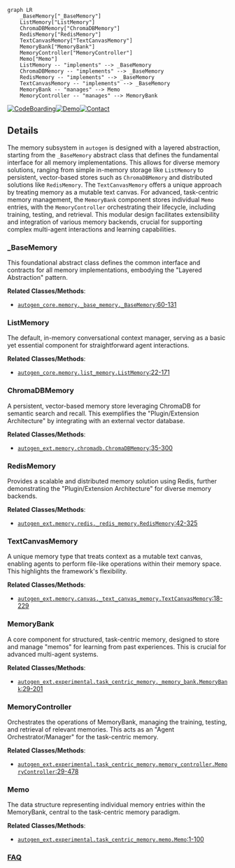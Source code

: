 ```mermaid
graph LR
    _BaseMemory["_BaseMemory"]
    ListMemory["ListMemory"]
    ChromaDBMemory["ChromaDBMemory"]
    RedisMemory["RedisMemory"]
    TextCanvasMemory["TextCanvasMemory"]
    MemoryBank["MemoryBank"]
    MemoryController["MemoryController"]
    Memo["Memo"]
    ListMemory -- "implements" --> _BaseMemory
    ChromaDBMemory -- "implements" --> _BaseMemory
    RedisMemory -- "implements" --> _BaseMemory
    TextCanvasMemory -- "implements" --> _BaseMemory
    MemoryBank -- "manages" --> Memo
    MemoryController -- "manages" --> MemoryBank
```

[![CodeBoarding](https://img.shields.io/badge/Generated%20by-CodeBoarding-9cf?style=flat-square)](https://github.com/CodeBoarding/CodeBoarding)[![Demo](https://img.shields.io/badge/Try%20our-Demo-blue?style=flat-square)](https://www.codeboarding.org/demo)[![Contact](https://img.shields.io/badge/Contact%20us%20-%20contact@codeboarding.org-lightgrey?style=flat-square)](mailto:contact@codeboarding.org)

## Details

The memory subsystem in `autogen` is designed with a layered abstraction, starting from the `_BaseMemory` abstract class that defines the fundamental interface for all memory implementations. This allows for diverse memory solutions, ranging from simple in-memory storage like `ListMemory` to persistent, vector-based stores such as `ChromaDBMemory` and distributed solutions like `RedisMemory`. The `TextCanvasMemory` offers a unique approach by treating memory as a mutable text canvas. For advanced, task-centric memory management, the `MemoryBank` component stores individual `Memo` entries, with the `MemoryController` orchestrating their lifecycle, including training, testing, and retrieval. This modular design facilitates extensibility and integration of various memory backends, crucial for supporting complex multi-agent interactions and learning capabilities.

### _BaseMemory
This foundational abstract class defines the common interface and contracts for all memory implementations, embodying the "Layered Abstraction" pattern.


**Related Classes/Methods**:

- <a href="https://github.com/microsoft/autogen/blob/main/python/packages/autogen-core/src/autogen_core/memory/_base_memory.py#L60-L131" target="_blank" rel="noopener noreferrer">`autogen_core.memory._base_memory._BaseMemory`:60-131</a>


### ListMemory
The default, in-memory conversational context manager, serving as a basic yet essential component for straightforward agent interactions.


**Related Classes/Methods**:

- <a href="https://github.com/microsoft/autogen/blob/main/python/packages/autogen-core/src/autogen_core/memory/_list_memory.py#L22-L171" target="_blank" rel="noopener noreferrer">`autogen_core.memory.list_memory.ListMemory`:22-171</a>


### ChromaDBMemory
A persistent, vector-based memory store leveraging ChromaDB for semantic search and recall. This exemplifies the "Plugin/Extension Architecture" by integrating with an external vector database.


**Related Classes/Methods**:

- <a href="https://github.com/microsoft/autogen/blob/main/python/packages/autogen-ext/src/autogen_ext/memory/chromadb/_chromadb.py#L35-L300" target="_blank" rel="noopener noreferrer">`autogen_ext.memory.chromadb.ChromaDBMemory`:35-300</a>


### RedisMemory
Provides a scalable and distributed memory solution using Redis, further demonstrating the "Plugin/Extension Architecture" for diverse memory backends.


**Related Classes/Methods**:

- <a href="https://github.com/microsoft/autogen/blob/main/python/packages/autogen-ext/src/autogen_ext/memory/redis/_redis_memory.py#L42-L325" target="_blank" rel="noopener noreferrer">`autogen_ext.memory.redis._redis_memory.RedisMemory`:42-325</a>


### TextCanvasMemory
A unique memory type that treats context as a mutable text canvas, enabling agents to perform file-like operations within their memory space. This highlights the framework's flexibility.


**Related Classes/Methods**:

- <a href="https://github.com/microsoft/autogen/blob/main/python/packages/autogen-ext/src/autogen_ext/memory/canvas/_text_canvas_memory.py#L18-L229" target="_blank" rel="noopener noreferrer">`autogen_ext.memory.canvas._text_canvas_memory.TextCanvasMemory`:18-229</a>


### MemoryBank
A core component for structured, task-centric memory, designed to store and manage "memos" for learning from past experiences. This is crucial for advanced multi-agent systems.


**Related Classes/Methods**:

- <a href="https://github.com/microsoft/autogen/blob/main/python/packages/autogen-ext/src/autogen_ext/experimental/task_centric_memory/_memory_bank.py#L29-L201" target="_blank" rel="noopener noreferrer">`autogen_ext.experimental.task_centric_memory._memory_bank.MemoryBank`:29-201</a>


### MemoryController
Orchestrates the operations of MemoryBank, managing the training, testing, and retrieval of relevant memories. This acts as an "Agent Orchestrator/Manager" for the task-centric memory.


**Related Classes/Methods**:

- <a href="https://github.com/microsoft/autogen/blob/main/python/packages/autogen-ext/src/autogen_ext/experimental/task_centric_memory/memory_controller.py#L29-L478" target="_blank" rel="noopener noreferrer">`autogen_ext.experimental.task_centric_memory.memory_controller.MemoryController`:29-478</a>


### Memo
The data structure representing individual memory entries within the MemoryBank, central to the task-centric memory paradigm.


**Related Classes/Methods**:

- <a href="https://github.com/microsoft/autogen/blob/main/python/packages/autogen-ext/src/autogen_ext/experimental/task_centric_memory/_memo.py#L1-L100" target="_blank" rel="noopener noreferrer">`autogen_ext.experimental.task_centric_memory.memo.Memo`:1-100</a>




### [FAQ](https://github.com/CodeBoarding/GeneratedOnBoardings/tree/main?tab=readme-ov-file#faq)